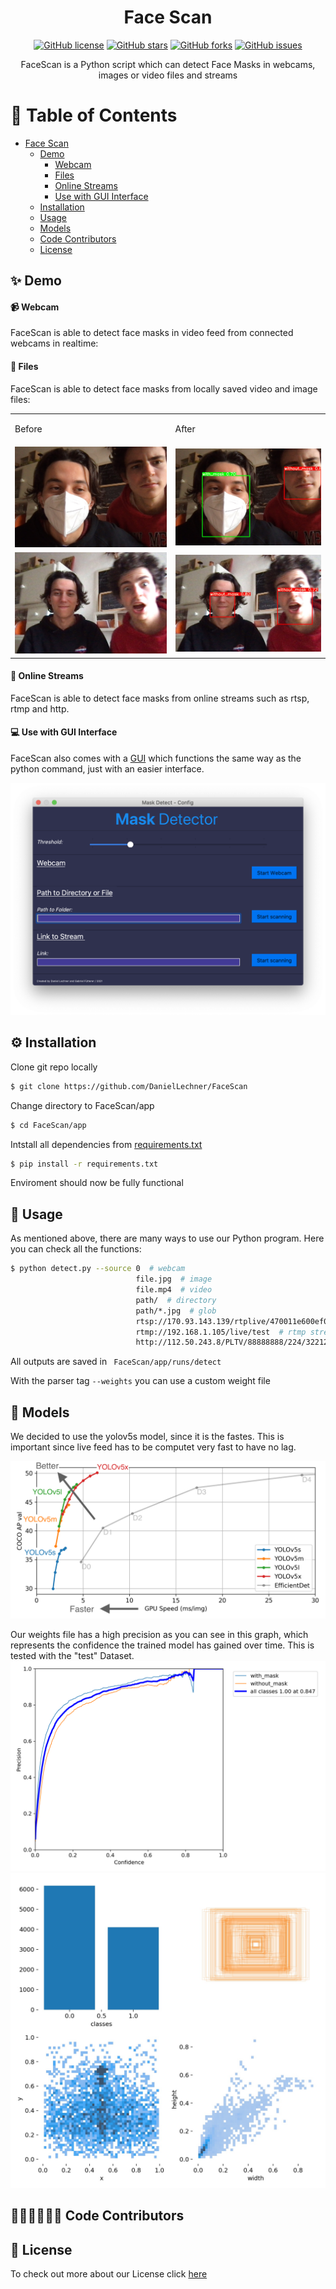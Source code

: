 <h1 align="center">Face Scan</h1>
<p align="center">
  <a href="https://github.com/DanielLechner/FaceScan/blob/main/LICENSE"><img alt="GitHub license" src="https://img.shields.io/github/license/DanielLechner/FaceScan"></a>
  <a href="https://github.com/DanielLechner/FaceScan/stargazers"><img alt="GitHub stars" src="https://img.shields.io/github/stars/DanielLechner/FaceScan"></a>
  <a href="https://github.com/DanielLechner/FaceScan/network"><img alt="GitHub forks" src="https://img.shields.io/github/forks/DanielLechner/FaceScan"></a>
  <a href="https://github.com/DanielLechner/FaceScan/issues"><img alt="GitHub issues" src="https://img.shields.io/github/issues/DanielLechner/FaceScan"></a>
</p>
<p align="center">
FaceScan is a Python script which can detect Face Masks in webcams, images or video files and streams
</p>

📖 Table of Contents
=================

* [Face Scan](#face-scan)
  * [Demo](#-demo)
    * [Webcam](#-webcam)
    * [Files](#-files)
    * [Online Streams](#-online-streams)
    * [Use with GUI Interface](#use-with-gui-interface)
  * [Installation](#️-installation)
  * [Usage](#-usage)
  * [Models](#-models)
  * [Code Contributors](#-code-contributors)
  * [License](#-license)


## ✨ Demo
#### 📹 Webcam
FaceScan is able to detect face masks in video feed from connected webcams in realtime:


#### 📁 Files
FaceScan is able to detect face masks from locally saved video and image files:

<table style="width:100%">
    <tr>
      <td><p>Before</p></td>
      <td><p>After</p></td>
    </tr>
    <tr>
        <td><img src="https://github.com/DanielLechner/FaceScan/blob/main/readme/before_images/7.jpg"></td>
        <td><img src="https://github.com/DanielLechner/FaceScan/blob/main/readme/after_images/7.jpg"></td>
    </tr>
  <tr>
        <td><img src="https://github.com/DanielLechner/FaceScan/blob/main/readme/before_images/12.jpg"></td>
        <td><img src="https://github.com/DanielLechner/FaceScan/blob/main/readme/after_images/12.jpg"></td>
    </tr>
</table>

#### 📲 Online Streams
FaceScan is able to detect face masks from online streams such as rtsp, rtmp and http.

#### 💻 Use with GUI Interface
FaceScan also comes with a <a href="https://github.com/DanielLechner/FaceScan/blob/main/app/layout.py">GUI</a> which functions the same way as the python command, just with an easier interface.

<img src="https://github.com/DanielLechner/FaceScan/blob/main/readme/interface.png">

## ⚙️ Installation

Clone git repo locally
```bash
$ git clone https://github.com/DanielLechner/FaceScan
```

Change directory to FaceScan/app
```bash
$ cd FaceScan/app
```

Intstall all dependencies from [requirements.txt](https://github.com/DanielLechner/FaceScan/blob/main/app/requirements.txt)
```bash
$ pip install -r requirements.txt
```

Enviroment should now be fully functional

## 🚀 Usage

As mentioned above, there are many ways to use our Python program. Here you can check all the functions:

```bash
$ python detect.py --source 0  # webcam
                            file.jpg  # image 
                            file.mp4  # video
                            path/  # directory
                            path/*.jpg  # glob
                            rtsp://170.93.143.139/rtplive/470011e600ef003a004ee33696235daa  # rtsp stream
                            rtmp://192.168.1.105/live/test  # rtmp stream
                            http://112.50.243.8/PLTV/88888888/224/3221225900/1.m3u8  # http stream

```

All outputs are saved in ``` FaceScan/app/runs/detect```

With the parser tag ``` --weights ``` you can use a custom weight file

## 🧠 Models

We decided to use the yolov5s model, since it is the fastes. This is important since live feed has to be computet very fast to have no lag.

<img src="https://github.com/DanielLechner/FaceScan/blob/main/readme/yolov5_models.png" width="1000">

Our weights file has a high precision as you can see in this graph, which represents the confidence the trained model has gained over time. This is tested with the "test" Dataset. 
<img src="https://github.com/DanielLechner/FaceScan/blob/main/readme/confidence-curve.png">
<img src="https://github.com/DanielLechner/FaceScan/blob/main/readme/classes.jpg">



## 👨🏾‍💻👨🏻‍💻 Code Contributors


## 📝 License

To check out more about our License click <a href="https://github.com/DanielLechner/FaceScan/blob/main/LICENSE">here</a>
